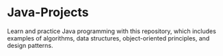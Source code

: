 # Java-Projects
Learn and practice Java programming with this repository, which includes examples of algorithms, data structures, object-oriented principles, and design patterns.

